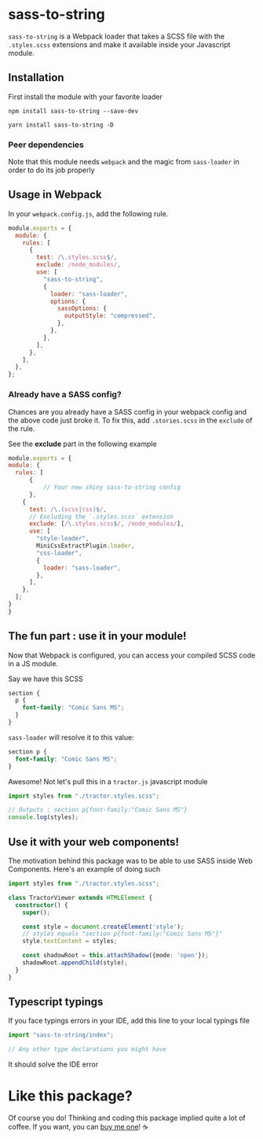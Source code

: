 # sass-to-string

`sass-to-string` is a Webpack loader that takes a SCSS file with the `.styles.scss` extensions and make it available inside your Javascript module.

## Installation

First install the module with your favorite loader

```
npm install sass-to-string --save-dev
```

```
yarn install sass-to-string -D
```

### Peer dependencies

Note that this module needs `webpack` and the magic from `sass-loader` in order to do its job properly

## Usage in Webpack

In your `webpack.config.js`, add the following rule.

```js
module.exports = {
  module: {
    rules: [
      {
        test: /\.styles.scss$/,
        exclude: /node_modules/,
        use: [
          "sass-to-string",
          {
            loader: "sass-loader",
            options: {
              sassOptions: {
                outputStyle: "compressed",
              },
            },
          },
        ],
      },
    ],
  },
};
```

### Already have a SASS config?

Chances are you already have a SASS config in your webpack config and the above code just broke it. To fix this, add `.stories.scss` in the `exclude` of the rule.

See the **exclude** part in the following example

```js
module.exports = {
module: {
  rules: [
      {
          // Your new shiny sass-to-string config
      },
    {
      test: /\.(scss|css)$/,
      // Excluding the `.styles.scss` extension
      exclude: [/\.styles.scss$/, /node_modules/],
      use: [
        "style-loader",
        MiniCssExtractPlugin.loader,
        "css-loader",
        {
          loader: "sass-loader",
        },
      ],
    },
  ];
}
}
```

## The fun part : use it in your module!

Now that Webpack is configured, you can access your compiled SCSS code in a JS module.

Say we have this SCSS

```scss
section {
  p {
    font-family: "Comic Sans MS";
  }
}
```

`sass-loader` will resolve it to this value:

```css
section p {
  font-family: "Comic Sans MS";
}
```

Awesome! Not let's pull this in a `tractor.js` javascript module

```js
import styles from "./tractor.styles.scss";

// Outputs : section p{font-family:"Comic Sans MS"}
console.log(styles);
```

## Use it with your web components!

The motivation behind this package was to be able to use SASS inside Web Components. Here's an example of doing such

```ts
import styles from "./tractor.styles.scss";

class TractorViewer extends HTMLElement {
  constructor() {
    super();

    const style = document.createElement('style');
    // styles equals "section p{font-family:"Comic Sans MS"}"
    style.textContent = styles;

    const shadowRoot = this.attachShadow({mode: 'open'});
    shadowRoot.appendChild(style);
  }
}
```

## Typescript typings

If you face typings errors in your IDE, add this line to your local typings file

```ts
import "sass-to-string/index";

// Any other type declarations you might have
```

It should solve the IDE error

# Like this package?

Of course you do! Thinking and coding this package implied quite a lot of coffee. If you want, you can [buy me one](https://buymeacoff.ee/mathieulavoie)! ☕️
